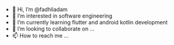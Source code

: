 - 👋 Hi, I’m @fadhliadam
- 👀 I’m interested in software engineering
- 🌱 I’m currently learning flutter and android kotlin development
- 💞️ I’m looking to collaborate on ...
- 📫 How to reach me ...

<!---
fadhliadam/fadhliadam is a ✨ special ✨ repository because its `README.md` (this file) appears on your GitHub profile.
You can click the Preview link to take a look at your changes.
--->
